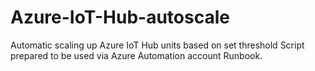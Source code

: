 # Azure-IoT-Hub-autoscale
Automatic scaling up Azure IoT Hub units based on set threshold
Script prepared to be used via Azure Automation account Runbook.
